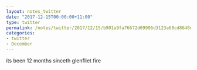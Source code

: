 ```yaml
---
layout: notes_twitter
date: "2017-12-15T00:00:00+11:00"
type: twitter
permalink: /notes/twitter/2017/12/15/b901a9fa76672d09906d3123a68cd8648eda1b68.html
categories:
- twitter
- December
---
```

its been 12 months sinceth glenfliet fire
